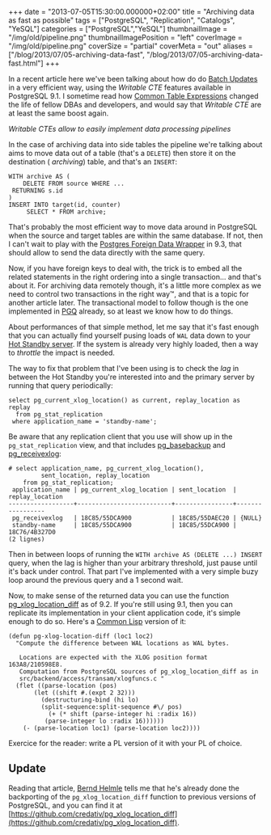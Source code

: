 +++
date = "2013-07-05T15:30:00.000000+02:00"
title = "Archiving data as fast as possible"
tags = ["PostgreSQL", "Replication", "Catalogs", "YeSQL"]
categories = ["PostgreSQL","YeSQL"]
thumbnailImage = "/img/old/pipeline.png"
thumbnailImagePosition = "left"
coverImage = "/img/old/pipeline.png"
coverSize = "partial"
coverMeta = "out"
aliases = ["/blog/2013/07/05-archiving-data-fast",
           "/blog/2013/07/05-archiving-data-fast.html"]
+++

In a recent article here we've been talking about how do do 
[Batch Updates](/blog/2013/03/15-batch-update) in
a very efficient way, using the 
*Writable CTE* features available in
PostgreSQL 9.1. I sometime read how 
[Common Table Expressions](http://www.postgresql.org/docs/current/interactive/queries-with.html) changed the
life of fellow DBAs and developers, and would say that 
*Writable CTE* are at
least the same boost again.


*Writable CTEs allow to easily implement data processing pipelines*

In the case of archiving data into side tables the pipeline we're talking
about aims to move data out of a table (that's a 
`DELETE`) then store it on
the destination (
*archiving*) table, and that's an 
`INSERT`:

~~~
WITH archive AS (
    DELETE FROM source WHERE ...
 RETURNING s.id
)
INSERT INTO target(id, counter)
     SELECT * FROM archive;
~~~


That's probably the most efficient way to move data around in PostgreSQL
when the source and target tables are within the same database. If not, then
I can't wait to play with the 
[Postgres Foreign Data Wrapper](http://www.postgresql.org/docs/9.3/static/postgres-fdw.html) in 9.3, that
should allow to send the data directly with the same query.

Now, if you have foreign keys to deal with, the trick is to embed all the
related statements in the right ordering into a single transaction... and
that's about it. For archiving data remotely though, it's a little more
complex as we need to control two transactions in the right way™, and that
is a topic for another article later. The transactional model to follow
though is the one implemented in 
[PGQ](/tags/pgq) already, so at least we know how to do
things.

About performances of that simple method, let me say that it's fast enough
that you can actually find yourself pusing loads of 
`WAL` data down to your
[Hot Standby server](http://www.postgresql.org/docs/current/static/hot-standby.html). If the system is already very highly loaded, then a way
to 
*throttle* the impact is needed.

The way to fix that problem that I've been using is to check the 
*lag* in
between the Hot Standby you're interested into and the primary server by
running that query periodically:

~~~
select pg_current_xlog_location() as current, replay_location as replay
  from pg_stat_replication
 where application_name = 'standby-name';
~~~


Be aware that any replication client that you use will show up in the
`pg_stat_replication` view, and that includes 
[pg_basebackup](http://www.postgresql.org/docs/current/static/app-pgbasebackup.html) and
[pg_receivexlog](http://www.postgresql.org/docs/current/static/app-pgreceivexlog.html):

~~~
# select application_name, pg_current_xlog_location(),
         sent_location, replay_location
    from pg_stat_replication;
 application_name | pg_current_xlog_location | sent_location  | replay_location 
------------------+--------------------------+----------------+-----------------
 pg_receivexlog   | 18C85/55DCA900           | 18C85/55DAEC20 | {NULL}
 standby-name     | 18C85/55DCA900           | 18C85/55DCA900 | 18C76/4B327D0
(2 lignes)
~~~


Then in between loops of running the 
`WITH archive AS (DELETE ...) INSERT`
query, when the lag is higher than your arbitrary threshold, just pause
until it's back under control. That part I've implemented with a very simple
buzy loop around the previous query and a 1 second wait.

Now, to make sense of the returned data you can use the function
[pg_xlog_location_diff](http://www.postgresql.org/docs/9.2/static/functions-admin.html#FUNCTIONS-ADMIN-BACKUP-TABLE) as of 9.2. If you're still using 9.1, then you can
replicate its implementation in your client application code, it's simple
enough to do so. Here's a 
[Common Lisp](/tags/common-lisp) version of it:

~~~
(defun pg-xlog-location-diff (loc1 loc2)
  "Compute the difference between WAL locations as WAL bytes.

   Locations are expected with the XLOG position format 163A8/210598E8.
   Computation from PostgreSQL sources of pg_xlog_location_diff as in
   src/backend/access/transam/xlogfuncs.c "
  (flet ((parse-location (pos)
	   (let ((shift #.(expt 2 32)))
	     (destructuring-bind (hi lo)
		 (split-sequence:split-sequence #\/ pos)
	       (+ (* shift (parse-integer hi :radix 16))
		  (parse-integer lo :radix 16))))))
    (- (parse-location loc1) (parse-location loc2))))
~~~


Exercice for the reader: write a PL version of it with your PL of choice.


## Update

Reading that article, 
[Bernd Helmle](http://psoos.blogspot.fr/) tells me that he's already done the
backporting of the 
`pg_xlog_location_diff` function to previous versions of
PostgreSQL, and you can find it at
[https://github.com/credativ/pg_xlog_location_diff](https://github.com/credativ/pg_xlog_location_diff).
